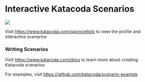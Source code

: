 # Interactive Katacoda Scenarios

[![](http://shields.katacoda.com/katacoda/gavincettolo/count.svg)](https://www.katacoda.com/gavincettolo "Get your profile on Katacoda.com")

Visit https://www.katacoda.com/gavincettolo to view the profile and interactive scenarios

### Writing Scenarios
Visit https://www.katacoda.com/docs to learn more about creating Katacoda scenarios

For examples, visit https://github.com/katacoda/scenario-example
